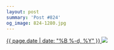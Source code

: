 ```yaml
---
layout: post
summary: 'Post #824'
og_image: 824-1280.jpg
---
```


<p>
 <time>
  <a href="/824">
   {{ page.date | date: "%B %-d, %Y" }}
  </a>
 </time>
 <a href="/824">
  <img sizes="(min-width: 700px) 50vw, calc(100vw - 2rem)" src="{{ site.assets_url }}/824-640.jpg" srcset="{{ site.assets_url }}/824-320.jpg 320w, {{ site.assets_url }}/824-640.jpg 640w, {{ site.assets_url }}/824-960.jpg 960w, {{ site.assets_url }}/824-1280.jpg 1280w"/>
 </a>
</p>
